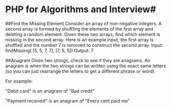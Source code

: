 # PHP for Algorithms and Interview#

##Find the Missing Element
Consider an array of non-negative integers. A second array is formed by shuffling the elements of the first array and deleting a random element. Given these two arrays, find which element is missing in the second array.
Here is an example input, the first array is shuffled and the number 7 is removed to construct the second array.
Input: findMissing( \[5, 5, 7, 7\], \[7, 5, 5\])
Output: 7

##Anagram
Given two strings, check to see if they are anagrams. An anagram is when the two strings can be written using the exact same letters (so you can just rearrange the letters to get a different phrase or word).

For example:

"Debit card" is an anagram of "Bad credit"

"Payment received" is an anagram of "Every cent paid me"



